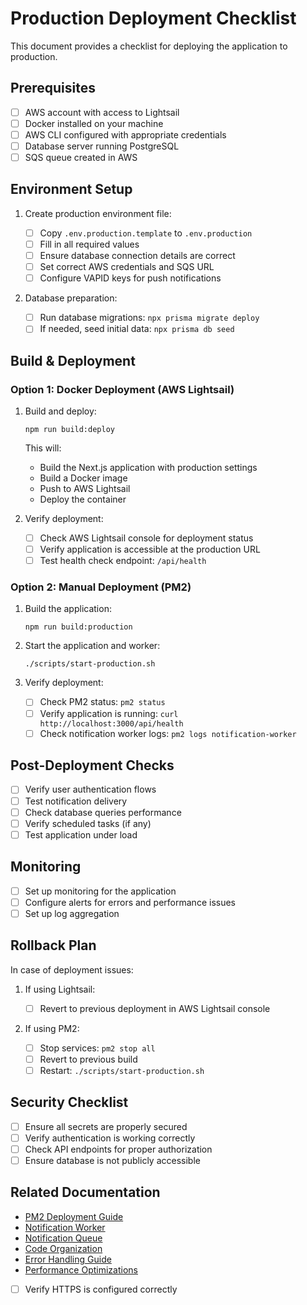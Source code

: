 # Production Deployment Checklist

This document provides a checklist for deploying the application to production.

## Prerequisites

- [ ] AWS account with access to Lightsail
- [ ] Docker installed on your machine
- [ ] AWS CLI configured with appropriate credentials
- [ ] Database server running PostgreSQL
- [ ] SQS queue created in AWS

## Environment Setup

1. Create production environment file:

   - [ ] Copy `.env.production.template` to `.env.production`
   - [ ] Fill in all required values
   - [ ] Ensure database connection details are correct
   - [ ] Set correct AWS credentials and SQS URL
   - [ ] Configure VAPID keys for push notifications

2. Database preparation:
   - [ ] Run database migrations: `npx prisma migrate deploy`
   - [ ] If needed, seed initial data: `npx prisma db seed`

## Build & Deployment

### Option 1: Docker Deployment (AWS Lightsail)

1. Build and deploy:

   ```
   npm run build:deploy
   ```

   This will:

   - Build the Next.js application with production settings
   - Build a Docker image
   - Push to AWS Lightsail
   - Deploy the container

2. Verify deployment:
   - [ ] Check AWS Lightsail console for deployment status
   - [ ] Verify application is accessible at the production URL
   - [ ] Test health check endpoint: `/api/health`

### Option 2: Manual Deployment (PM2)

1. Build the application:

   ```
   npm run build:production
   ```

2. Start the application and worker:

   ```
   ./scripts/start-production.sh
   ```

3. Verify deployment:
   - [ ] Check PM2 status: `pm2 status`
   - [ ] Verify application is running: `curl http://localhost:3000/api/health`
   - [ ] Check notification worker logs: `pm2 logs notification-worker`

## Post-Deployment Checks

- [ ] Verify user authentication flows
- [ ] Test notification delivery
- [ ] Check database queries performance
- [ ] Verify scheduled tasks (if any)
- [ ] Test application under load

## Monitoring

- [ ] Set up monitoring for the application
- [ ] Configure alerts for errors and performance issues
- [ ] Set up log aggregation

## Rollback Plan

In case of deployment issues:

1. If using Lightsail:

   - [ ] Revert to previous deployment in AWS Lightsail console

2. If using PM2:
   - [ ] Stop services: `pm2 stop all`
   - [ ] Revert to previous build
   - [ ] Restart: `./scripts/start-production.sh`

## Security Checklist

- [ ] Ensure all secrets are properly secured
- [ ] Verify authentication is working correctly
- [ ] Check API endpoints for proper authorization
- [ ] Ensure database is not publicly accessible

## Related Documentation

- [PM2 Deployment Guide](./pm2-deployment.md)
- [Notification Worker](./notification-worker.md)
- [Notification Queue](./notification-queue.md)
- [Code Organization](./code-organization.md)
- [Error Handling Guide](./error-handling-guide.md)
- [Performance Optimizations](./performance-optimizations.md)

- [ ] Verify HTTPS is configured correctly
